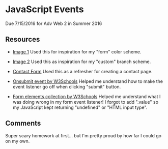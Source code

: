# JavaScript Events
Due 7/15/2016 for Adv Web 2 in Summer 2016

## Resources

* [Image 1](http://digitalsynopsis.com/wp-content/uploads/2016/01/minimal-web-color-palettes-combination-hex-code-1.png) Used this for inspiration for my "form" color scheme.

* [Image 2](http://digitalsynopsis.com/wp-content/uploads/2016/01/minimal-web-color-palettes-combination-hex-code-3.png) Used this as inspiration for my "custom" branch scheme.

* [Contact Form](http://tangledindesign.com/how-to-create-a-contact-form-using-html5-css3-and-php/) Used this as a refresher for creating a contact page.

* [Onsubmit event by W3Schools](http://www.w3schools.com/jsref/event_onsubmit.asp) Helped me understand how to make the event listener go off when clicking "submit" button.

* [Form elements collection by W3Schools](http://www.w3schools.com/jsref/coll_form_elements.asp) Helped me understand what I was doing wrong in my form event listener! I forgot to add ".value" so my JavaScript kept returning "undefined" or "HTML input type".

## Comments

Super scary homework at first... but I'm pretty proud by how far I could go on my own.
